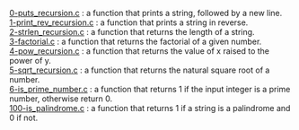 [0-puts_recursion.c](./0-puts_recursion.c) : a function that prints a string, followed by a new line. <br/>
[1-print_rev_recursion.c](./1-print_rev_recursion.c) : a function that prints a string in reverse. <br/>
[2-strlen_recursion.c](./2-strlen_recursion.c) : a function that returns the length of a string. <br/>
[3-factorial.c](./3-factorial.c) : a function that returns the factorial of a given number. <br/>
[4-pow_recursion.c](./4-pow_recursion.c) : a function that returns the value of x raised to the power of y. <br/>
[5-sqrt_recursion.c](./5-sqrt_recursion.c) : a function that returns the natural square root of a number. <br/>
[6-is_prime_number.c](./6-is_prime_number.c) : a function that returns 1 if the input integer is a prime number, otherwise return 0. <br/>
[100-is_palindrome.c](./100-is_palindrome.c) : a function that returns 1 if a string is a palindrome and 0 if not. <br/>